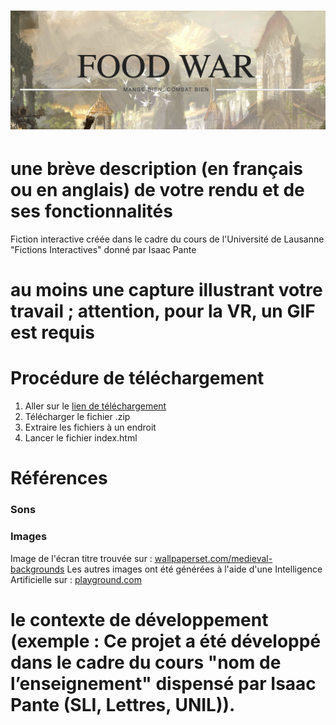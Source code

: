# ![Food War Title](./Images/title.png)


# une brève description (en français ou en anglais) de votre rendu et de ses fonctionnalités
Fiction interactive créée dans le cadre du cours de l'Université de Lausanne "Fictions Interactives" donné par Isaac Pante


# au moins une capture illustrant votre travail ; attention, pour la VR, un GIF est requis




# Procédure de téléchargement
1. Aller sur le [lien de téléchargement](https://tatsumakyy.itch.io/food-war/download/3ugLT7o5MnQXU7PS1hj1H9Q1BxVzseQeTOCNDz_H)
2. Télécharger le fichier .zip
3. Extraire les fichiers à un endroit
4. Lancer le fichier index.html


# Références
### Sons

### Images
Image de l'écran titre trouvée sur : [wallpaperset.com/medieval-backgrounds](https://wallpaperset.com/medieval-backgrounds)
Les autres images ont été générées à l'aide d'une Intelligence Artificielle sur : [playground.com](https://playground.com/)


# le contexte de développement (exemple : Ce projet a été développé dans le cadre du cours "nom de l’enseignement" dispensé par Isaac Pante (SLI, Lettres, UNIL)).




